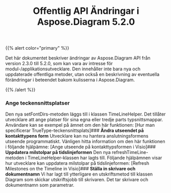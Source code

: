 ﻿---
title: Offentlig API Ändringar i Aspose.Diagram 5.2.0
type: docs
weight: 50
url: /sv/java/public-api-changes-in-aspose-diagram-5-2-0/
---
{{% alert color="primary" %}} 

Det här dokumentet beskriver ändringar av Aspose.Diagram API från version 2.3.0 till 5.2.0, som kan vara av intresse för modul-/applikationsutvecklare. Den innehåller inte bara nya och uppdaterade offentliga metoder, utan också en beskrivning av eventuella förändringar i beteendet bakom kulisserna i Aspose.Diagram.

{{% /alert %}} 
### **Ange teckensnittsplatser**
Den nya setFontDirs-metoden läggs till i klassen TimeLineHelper. Det tillåter utvecklare att ange platser för sina egna eller tredje parts typsnittsmappar. Användare kan se exempel på ämnet om den här funktionen: [Hur man specificerar TrueType-teckensnittsplats]### **Ändra utseendet på kontakttypens form**
Utvecklare kan nu hantera anslutningsformens utseende programmatiskt. Vänligen hitta information om den här funktionen i följande hjälpämne: [Ange utseende på kontakttypsformen i Visio]### **Uppdatera milstolpar på tidslinjeformen**
Den nya refreshTimeLine-metoden i TimeLineHelper-klassen har lagts till. Följande hjälpämnen visar hur utvecklare kan uppdatera milstolpar på tidslinjeformen: [Refresh Milestones on the Timeline in Visio]### **Ställa in skrivare och dokumentnamn**
Vi har lagt till ytterligare en utskriftsmetod till klassen Diagram som skickar utskriftsjobb till skrivaren. Det tar skrivare och dokumentnamn som parametrar.
